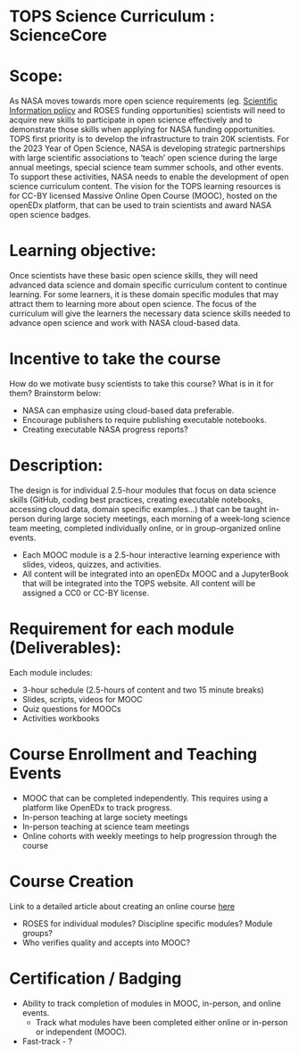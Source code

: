 # TOPS Science Curriculum : ScienceCore


# Scope:

As NASA moves towards more open science requirements (eg. [Scientific Information policy](https://science.nasa.gov/science-red/s3fs-public/atoms/files/Scientific%20Information%20policy%20SPD-41.pdf) and ROSES funding opportunities) scientists will need to acquire new skills to participate in open science effectively and to demonstrate those skills when applying for NASA funding opportunities. TOPS first priority is to develop the infrastructure to train 20K scientists. For the 2023 Year of Open Science, NASA is developing strategic partnerships with large scientific associations to ‘teach’ open science during the large annual meetings, special science team summer schools, and other events. To support these activities, NASA needs to enable the development of open science curriculum content. The vision for the TOPS learning resources is for CC-BY licensed Massive Online Open Course (MOOC), hosted on the openEDx platform, that can be used to train scientists and award NASA open science badges. 


# Learning objective:

Once scientists have these basic open science skills, they will need advanced data science and domain specific curriculum content to continue learning. For some learners, it is these domain specific modules that may attract them to learning more about open science. The focus of the curriculum will give the learners the necessary data science skills needed to advance open science and work with NASA cloud-based data.


# Incentive to take the course

How do we motivate busy scientists to take this course? What is in it for them? Brainstorm below:



* NASA can emphasize using cloud-based data preferable.
* Encourage publishers to require publishing executable notebooks.
* Creating executable NASA progress reports?

# Description:


The design is for individual 2.5-hour modules that focus on data science skills (GitHub, coding best practices, creating executable notebooks, accessing cloud data, domain specific examples…) that can be taught in-person during large society meetings, each morning of a week-long science team meeting, completed individually online, or in group-organized online events. 



* Each MOOC module is a 2.5-hour interactive learning experience with slides, videos, quizzes, and activities. 
* All content will be integrated into an openEDx MOOC and a JupyterBook that will be integrated into the TOPS website. All content will be assigned a CC0 or CC-BY license.

# Requirement for each module (Deliverables):

Each module includes:



* 3-hour schedule (2.5-hours of content and two 15 minute breaks)
* Slides, scripts, videos for MOOC
* Quiz questions for MOOCs
* Activities workbooks


# Course Enrollment and Teaching Events


* MOOC that can be completed independently. This requires using a platform like OpenEDx to track progress. 
* In-person teaching at large society meetings
* In-person teaching at science team meetings 
* Online cohorts with weekly meetings to help progression through the course 


# Course Creation

Link to a detailed article about creating an online course [here](https://www.linkedin.com/pulse/how-create-online-course-step-guide-sergey-cujba/?trackingId=0aUYV92ATpS5cyy6ln8MsA%3D%3D)



* ROSES for individual modules? Discipline specific modules? Module groups?
* Who verifies quality and accepts into MOOC?


# **Certification / Badging**



* Ability to track completion of modules in MOOC, in-person, and online events.
    * Track what modules have been completed either online or in-person or independent (MOOC). 
* Fast-track - ?
